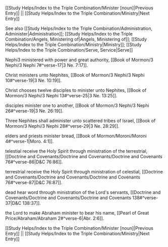 [[Study Helps/Index to the Triple Combination/Minister [noun]|Previous Entry]]  ||  [[Study Helps/Index to the Triple Combination/Ministry|Next Entry]]

 See also [[Study Helps/Index to the Triple Combination/Administration, Administer|Administration]]; [[Study Helps/Index to the Triple Combination/Angels, Ministering of|Angels, Ministering of]]; [[Study Helps/Index to the Triple Combination/Ministry|Ministry]]; [[Study Helps/Index to the Triple Combination/Serve, Service|Serve]]

 Nephi3 ministered with power and great authority, [[Book of Mormon/3 Nephi/3 Nephi 7#^verse-17|3 Ne. 7:17]].

 Christ ministers unto Nephites, [[Book of Mormon/3 Nephi/3 Nephi 10#^verse-19|3 Ne. 10:19]].

 Christ chooses twelve disciples to minister unto Nephites, [[Book of Mormon/3 Nephi/3 Nephi 13#^verse-25|3 Ne. 13:25]].

 disciples minister one to another, [[Book of Mormon/3 Nephi/3 Nephi 26#^verse-19|3 Ne. 26:19]].

 Three Nephites shall administer unto scattered tribes of Israel, [[Book of Mormon/3 Nephi/3 Nephi 28#^verse-29|3 Ne. 28:29]].

 elders and priests minister bread, [[Book of Mormon/Moroni/Moroni 4#^verse-1|Moro. 4:1]].

 telestial receive the Holy Spirit through ministration of the terrestrial, [[Doctrine and Covenants/Doctrine and Covenants/Doctrine and Covenants 76#^verse-86|D&C 76:86]].

 terrestrial receive the Holy Spirit through ministration of celestial, [[Doctrine and Covenants/Doctrine and Covenants/Doctrine and Covenants 76#^verse-87|D&C 76:87]].

 dead hear word through ministration of the Lord's servants, [[Doctrine and Covenants/Doctrine and Covenants/Doctrine and Covenants 138#^verse-37|D&C 138:37]].

 the Lord to make Abraham minister to bear his name, [[Pearl of Great Price/Abraham/Abraham 2#^verse-6|Abr. 2:6]].

[[Study Helps/Index to the Triple Combination/Minister [noun]|Previous Entry]]  ||  [[Study Helps/Index to the Triple Combination/Ministry|Next Entry]]
